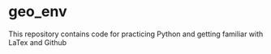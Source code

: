 # geo_env
This repository contains code for practicing Python and getting familiar with LaTex and Github
